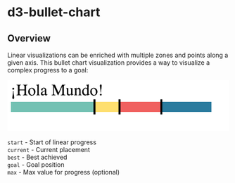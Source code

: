 # d3-bullet-chart

## Overview

Linear visualizations can be enriched with multiple zones and points along a given axis. This bullet chart visualization provides a way to visualize a complex progress to a goal:

![](screenshot.png)

`start` - Start of linear progress  
`current` - Current placement  
`best` - Best achieved  
`goal` - Goal position  
`max` - Max value for progress (optional)

  
